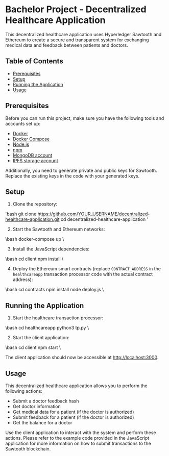 # Bachelor Project - Decentralized Healthcare Application

This decentralized healthcare application uses Hyperledger Sawtooth and Ethereum to create a secure and transparent system for exchanging medical data and feedback between patients and doctors.

## Table of Contents
- [Prerequisites](#prerequisites)
- [Setup](#setup)
- [Running the Application](#running-the-application)
- [Usage](#usage)

## Prerequisites

Before you can run this project, make sure you have the following tools and accounts set up:

- [Docker](https://www.docker.com/get-started)
- [Docker Compose](https://docs.docker.com/compose/install/)
- [Node.js](https://nodejs.org/en/)
- [npm](https://www.npmjs.com/get-npm)
- [MongoDB account](https://www.mongodb.com/cloud/atlas/signup)
- [IPFS storage account](https://infura.io/register)

Additionally, you need to generate private and public keys for Sawtooth. Replace the existing keys in the code with your generated keys.

## Setup

1. Clone the repository:

\'bash
git clone https://github.com/YOUR_USERNAME/decentralized-healthcare-application.git
cd decentralized-healthcare-application
\'

2. Start the Sawtooth and Ethereum networks:

\bash
docker-compose up
\

3. Install the JavaScript dependencies:

\bash
cd client
npm install
\

4. Deploy the Ethereum smart contracts (replace `CONTRACT_ADDRESS` in the `healthcareapp` transaction processor code with the actual contract address):

\bash
cd contracts
npm install
node deploy.js
\

## Running the Application

1. Start the healthcare transaction processor:

\bash
cd healthcareapp
python3 tp.py
\

2. Start the client application:

\bash
cd client
npm start
\

The client application should now be accessible at [http://localhost:3000](http://localhost:3000).

## Usage

This decentralized healthcare application allows you to perform the following actions:

- Submit a doctor feedback hash
- Get doctor information
- Get medical data for a patient (if the doctor is authorized)
- Submit feedback for a patient (if the doctor is authorized)
- Get the balance for a doctor

Use the client application to interact with the system and perform these actions. Please refer to the example code provided in the JavaScript application for more information on how to submit transactions to the Sawtooth blockchain.
